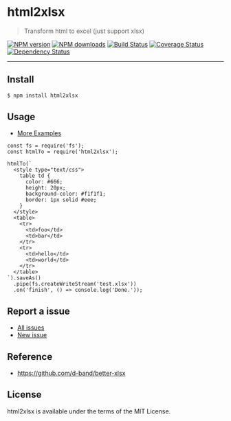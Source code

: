 html2xlsx
===========

> Transform html to excel (just support xlsx)

[![NPM version](https://img.shields.io/npm/v/html2xlsx.svg)](https://www.npmjs.com/package/html2xlsx)
[![NPM downloads](https://img.shields.io/npm/dm/html2xlsx.svg)](https://www.npmjs.com/package/html2xlsx)
[![Build Status](https://travis-ci.org/d-band/html2xlsx.svg?branch=master)](https://travis-ci.org/d-band/html2xlsx)
[![Coverage Status](https://coveralls.io/repos/github/d-band/html2xlsx/badge.svg?branch=master)](https://coveralls.io/github/d-band/html2xlsx?branch=master)
[![Dependency Status](https://david-dm.org/d-band/html2xlsx.svg)](https://david-dm.org/d-band/html2xlsx)

---

## Install

```bash
$ npm install html2xlsx
```

## Usage

- [More Examples](examples)

```
const fs = require('fs');
const htmlTo = require('html2xlsx');

htmlTo(`
  <style type="text/css">
    table td {
      color: #666;
      height: 20px;
      background-color: #f1f1f1;
      border: 1px solid #eee;
    }
  </style>
  <table>
    <tr>
      <td>foo</td>
      <td>bar</td>
    </tr>
    <tr>
      <td>hello</td>
      <td>world</td>
    </tr>
  </table>
`).saveAs()
  .pipe(fs.createWriteStream('test.xlsx'))
  .on('finish', () => console.log('Done.'));
```

## Report a issue

* [All issues](https://github.com/d-band/html2xlsx/issues)
* [New issue](https://github.com/d-band/html2xlsx/issues/new)

## Reference

- https://github.com/d-band/better-xlsx

## License

html2xlsx is available under the terms of the MIT License.